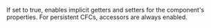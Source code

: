 If set to true, enables implicit getters and setters for the component's properties. For persistent CFCs, accessors are always enabled.